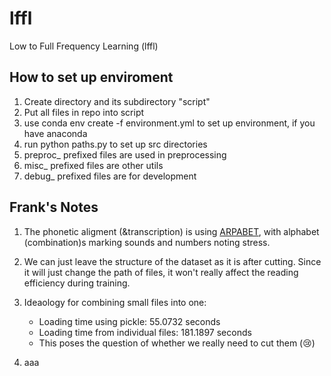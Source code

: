 # lffl
Low to Full Frequency Learning (lffl)



## How to set up enviroment
1. Create directory and its subdirectory "script"
2. Put all files in repo into script
3. use conda env create -f environment.yml to set up environment, if you have anaconda
4. run python paths.py to set up src directories
5. preproc_ prefixed files are used in preprocessing
6. misc_ prefixed files are other utils
7. debug_ prefixed files are for development



## Frank's Notes
1. The phonetic aligment (&transcription) is using [ARPABET](https://en.wikipedia.org/wiki/ARPABET), with alphabet (combination)s marking sounds and numbers noting stress. 

2. We can just leave the structure of the dataset as it is after cutting. Since it will just change the path of files, it won't really affect the reading efficiency during training. 

3. Ideaology for combining small files into one:   
    - Loading time using pickle: 55.0732 seconds
    - Loading time from individual files: 181.1897 seconds
    - This poses the question of whether we really need to cut them (😢)
4. aaa